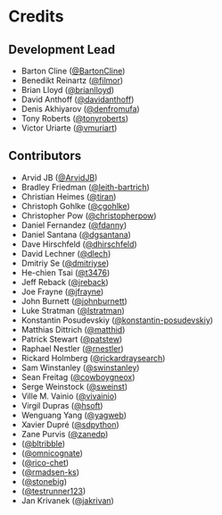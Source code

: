 # Credits

## Development Lead

-   Barton Cline ([@BartonCline](https://github.com/BartonCline))
-   Benedikt Reinartz ([@filmor](https://github.com/filmor))
-   Brian Lloyd ([@brianlloyd](https://github.com/brianlloyd))
-   David Anthoff ([@davidanthoff](https://github.com/davidanthoff))
-   Denis Akhiyarov ([@denfromufa](https://github.com/denfromufa))
-   Tony Roberts ([@tonyroberts](https://github.com/tonyroberts))
-   Victor Uriarte ([@vmuriart](https://github.com/vmuriart))

## Contributors

-   Arvid JB ([@ArvidJB](https://github.com/ArvidJB))
-   Bradley Friedman ([@leith-bartrich](https://github.com/leith-bartrich))
-   Christian Heimes ([@tiran](https://github.com/tiran))
-   Christoph Gohlke ([@cgohlke](https://github.com/cgohlke))
-   Christopher Pow ([@christopherpow](https://github.com/christopherpow))
-   Daniel Fernandez ([@fdanny](https://github.com/fdanny))
-   Daniel Santana ([@dgsantana](https://github.com/dgsantana))
-   Dave Hirschfeld ([@dhirschfeld](https://github.com/dhirschfeld))
-   David Lechner ([@dlech](https://github.com/dlech))
-   Dmitriy Se ([@dmitriyse](https://github.com/dmitriyse))
-   He-chien Tsai ([@t3476](https://github.com/t3476))
-   Jeff Reback ([@jreback](https://github.com/jreback))
-   Joe Frayne ([@jfrayne](https://github.com/jfrayne))
-   John Burnett ([@johnburnett](https://github.com/johnburnett))
-   Luke Stratman ([@lstratman](https://github.com/lstratman))
-   Konstantin Posudevskiy ([@konstantin-posudevskiy](https://github.com/konstantin-posudevskiy))
-   Matthias Dittrich ([@matthid](https://github.com/matthid))
-   Patrick Stewart ([@patstew](https://github.com/patstew))
-   Raphael Nestler ([@rnestler](https://github.com/rnestler))
-   Rickard Holmberg ([@rickardraysearch](https://github.com/rickardraysearch))
-   Sam Winstanley ([@swinstanley](https://github.com/swinstanley))
-   Sean Freitag ([@cowboygneox](https://github.com/cowboygneox))
-   Serge Weinstock ([@sweinst](https://github.com/sweinst))
-   Ville M. Vainio ([@vivainio](https://github.com/vivainio))
-   Virgil Dupras ([@hsoft](https://github.com/hsoft))
-   Wenguang Yang ([@yagweb](https://github.com/yagweb))
-   Xavier Dupré ([@sdpython](https://github.com/sdpython))
-   Zane Purvis ([@zanedp](https://github.com/zanedp))
-   ([@bltribble](https://github.com/bltribble))
-   ([@omnicognate](https://github.com/omnicognate))
-   ([@rico-chet](https://github.com/rico-chet))
-   ([@rmadsen-ks](https://github.com/rmadsen-ks))
-   ([@stonebig](https://github.com/stonebig))
-   ([@testrunner123](https://github.com/testrunner123))
-   Jan Krivanek ([@jakrivan](https://github.com/jakrivan))

